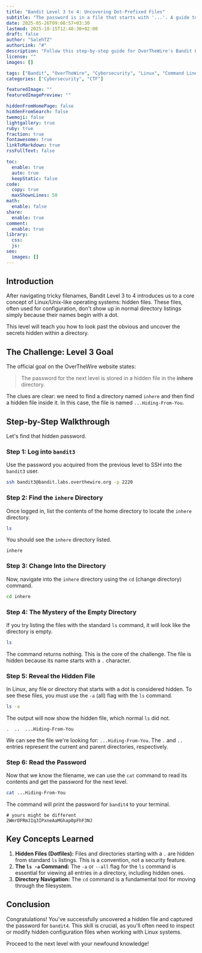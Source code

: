 ```yaml
---
title: "Bandit Level 3 to 4: Uncovering Dot-Prefixed Files"
subtitle: "The password is in a file that starts with '...'. A guide to finding hidden files in Linux with 'ls -a'."
date: 2025-05-26T09:08:57+03:30
lastmod: 2025-10-15T12:48:30+02:00
draft: false
author: "SalehTZ"
authorLink: "#"
description: "Follow this step-by-step guide for OverTheWire's Bandit Level 3 to 4. Learn how files starting with dots, like '...Hiding-From-You', are hidden by default and how to reveal them using the 'ls -a' command."
license: ""
images: []

tags: ["Bandit", "OverTheWire", "Cybersecurity", "Linux", "Command Line", "CTF", "Hidden Files", "ls"]
categories: ["Cybersecurity", "CTF"]

featuredImage: ""
featuredImagePreview: ""

hiddenFromHomePage: false
hiddenFromSearch: false
twemoji: false
lightgallery: true
ruby: true
fraction: true
fontawesome: true
linkToMarkdown: true
rssFullText: false

toc:
  enable: true
  auto: true
  keepStatic: false
code:
  copy: true
  maxShownLines: 50
math:
  enable: false
share:
  enable: true
comment:
  enable: true
library:
  css:
  js:
seo:
  images: []
---
```


## Introduction

After navigating tricky filenames, Bandit Level 3 to 4 introduces us to a core concept of Linux/Unix-like operating systems: hidden files. These files, often used for configuration, don't show up in normal directory listings simply because their names begin with a dot.

This level will teach you how to look past the obvious and uncover the secrets hidden within a directory.

## The Challenge: Level 3 Goal

The official goal on the OverTheWire website states:

> The password for the next level is stored in a hidden file in the **inhere** directory.

The clues are clear: we need to find a directory named `inhere` and then find a hidden file inside it. In this case, the file is named `...Hiding-From-You`.

## Step-by-Step Walkthrough

Let's find that hidden password.

### Step 1: Log into `bandit3`

Use the password you acquired from the previous level to SSH into the `bandit3` user.

```bash
ssh bandit3@bandit.labs.overthewire.org -p 2220
````

### Step 2: Find the `inhere` Directory

Once logged in, list the contents of the home directory to locate the `inhere` directory.

```bash
ls
```

You should see the `inhere` directory listed.

```
inhere
```

### Step 3: Change Into the Directory

Now, navigate into the `inhere` directory using the `cd` (change directory) command.

```bash
cd inhere
```

### Step 4: The Mystery of the Empty Directory

If you try listing the files with the standard `ls` command, it will look like the directory is empty.

```bash
ls
```

The command returns nothing. This is the core of the challenge. The file is hidden because its name starts with a `.` character.

### Step 5: Reveal the Hidden File

In Linux, any file or directory that starts with a dot is considered hidden. To see these files, you must use the `-a` (all) flag with the `ls` command.

```bash
ls -a
```

The output will now show the hidden file, which normal `ls` did not.

```
.  ..  ...Hiding-From-You
```

We can see the file we're looking for: `...Hiding-From-You`. The `.` and `..` entries represent the current and parent directories, respectively.

### Step 6: Read the Password

Now that we know the filename, we can use the `cat` command to read its contents and get the password for the next level.

```bash
cat ...Hiding-From-You
```

The command will print the password for `bandit4` to your terminal.

```
# yours might be different
2WmrDFRmJIq3IPxneAaMGhap0pFhF3NJ
```

## Key Concepts Learned

1. **Hidden Files (Dotfiles):** Files and directories starting with a `.` are hidden from standard `ls` listings. This is a convention, not a security feature.
2. **The `ls -a` Command:** The `-a` or `--all` flag for the `ls` command is essential for viewing all entries in a directory, including hidden ones.
3. **Directory Navigation:** The `cd` command is a fundamental tool for moving through the filesystem.

## Conclusion

Congratulations\! You've successfully uncovered a hidden file and captured the password for `bandit4`. This skill is crucial, as you'll often need to inspect or modify hidden configuration files when working with Linux systems.

Proceed to the next level with your newfound knowledge\!
